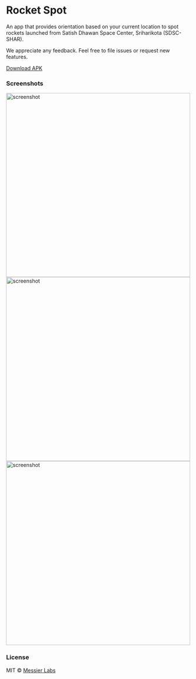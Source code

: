 # Rocket Spot

An app that provides orientation based on your current location to spot rockets launched from Satish Dhawan Space Center, Sriharikota (SDSC-SHAR).

We appreciate any feedback. Feel free to file issues or request new features.

[Download APK](https://github.com/Messier-Labs/rocket-watch/releases/latest)

### Screenshots

<img alt="screenshot" src="screenshot1.jpg" height="500">
<img alt="screenshot" src="screenshot2.jpg" height="500">
<img alt="screenshot" src="screenshot3.jpg" height="500">

### License
MIT © [Messier Labs](https://github.com/Messier-Labs)
